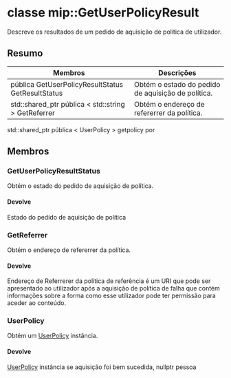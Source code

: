 # <a name="class-mipgetuserpolicyresult"></a>classe mip::GetUserPolicyResult 
Descreve os resultados de um pedido de aquisição de política de utilizador.
## <a name="summary"></a>Resumo
 Membros                        | Descrições                                
--------------------------------|---------------------------------------------
pública GetUserPolicyResultStatus GetResultStatus | Obtém o estado do pedido de aquisição de política.
std::shared_ptr pública < std::string > GetReferrer | Obtém o endereço de refererrer da política.
std::shared_ptr pública < UserPolicy > getpolicy por
## <a name="members"></a>Membros
### <a name="getuserpolicyresultstatus"></a>GetUserPolicyResultStatus
Obtém o estado do pedido de aquisição de política.
#### <a name="returns"></a>Devolve
Estado do pedido de aquisição de política
### <a name="getreferrer"></a>GetReferrer
Obtém o endereço de refererrer da política.
#### <a name="returns"></a>Devolve
Endereço de Referrerer da política de referência é um URI que pode ser apresentado ao utilizador após a aquisição de política de falha que contém informações sobre a forma como esse utilizador pode ter permissão para aceder ao conteúdo.
### <a name="userpolicy"></a>UserPolicy
Obtém um [UserPolicy](#classmip_1_1_user_policy) instância.
#### <a name="returns"></a>Devolve
[UserPolicy](#classmip_1_1_user_policy) instância se aquisição foi bem sucedida, nullptr pessoa